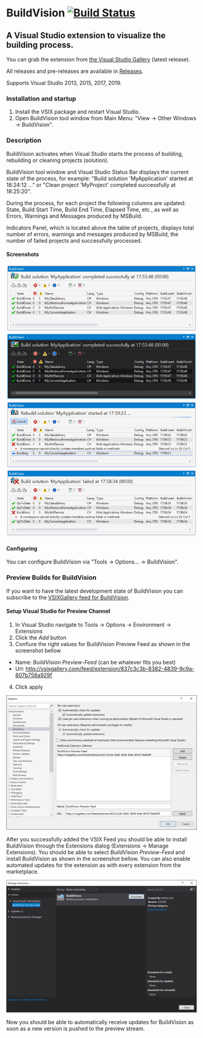 # BuildVision [![Build Status](https://stefankert.visualstudio.com/BuildVision/_apis/build/status/StefanKert.BuildVision)](https://stefankert.visualstudio.com/BuildVision/_build/latest?definitionId=3)
## A Visual Studio extension to visualize the building process.

You can grab the extension from [the Visual Studio Gallery](https://visualstudiogallery.msdn.microsoft.com/23d3c821-ca2d-4e1a-a005-4f70f12f77ba "BuildVision on the Visual Studio Gallery") (latest release).

All releases and pre-releases are available in [Releases](../../releases "BuildVision Releases on GitHub").

Supports Visual Studio 2013, 2015, 2017, 2019.

### Installation and startup
1. Install the VSIX package and restart Visual Studio.
2. Open BuildVision tool window from Main Menu: "View → Other Windows → BuildVision".

### Description
BuildVision activates when Visual Studio starts the process of building, rebuilding or cleaning projects (solution).

BuildVision tool window and Visual Studio Status Bar displays the current state of the process, for example: "Build solution 'MyApplication' started at 18:24:12 ..." or "Clean project 'MyProject' completed successfully at 18:25:20".

During the process, for each project the following columns are updated: State, Build Start Time, Build End Time, Elapsed Time, etc., as well as Errors, Warnings and Messages produced by MSBuild.

Indicators Panel, which is located above the table of projects, displays total number of errors, warnings and messages produced by MSBuild, the number of failed projects and successfully processed.

#### Screenshots
![Build completed on Light Theme](Screenshots/screenshot1.png)
![Build completed on Dark Theme](Screenshots/screenshot2.png)
![Rebuild started on Light Theme](Screenshots/screenshot3.png)
![Build failed on Light Theme](Screenshots/screenshot4.png)

#### Configuring
You can configure BuildVision via "Tools → Options... → BuildVision".

### Preview Builds for BuildVision 
If you want to have the latest development state of BuildVision you can subscribe to the [VSIXGallery feed for BuildVision](http://vsixgallery.com/extension/837c3c3b-8382-4839-9c9a-807b758a929f/).

#### Setup Visual Studio for Preview Channel

1. In Visual Studio navigate to Tools -> Options -> Environment -> Extensions
2. Click the *Add* button
3. Confiure the right values for BuildVision Preview Feed as shown in the screenshot bellow
  - Name: *BuildVision Preview-Feed* (can be whatever fits you best) 
  - Url: http://vsixgallery.com/feed/extension/837c3c3b-8382-4839-9c9a-807b758a929f
4. Click apply

![Add Preview Feed](Screenshots/PreviewFeedInstall.png)

After you successfully added the VSIX Feed you should be able to install BuildVision through the Extensions dialog (Extensions -> Manage Extensions). You should be able to select *BuildVision Preview-Feed* and install BuildVision as shown in the screenshot bellow. You can also enable automated updates for the extension as with every extension from the marketplace.

![Install BuildVision](Screenshots/PreviewFeedInstall_Extensions.png)

Now you should be able to automatically receive updates for BuildVision as soon as a new version is pushed to the preview stream.
